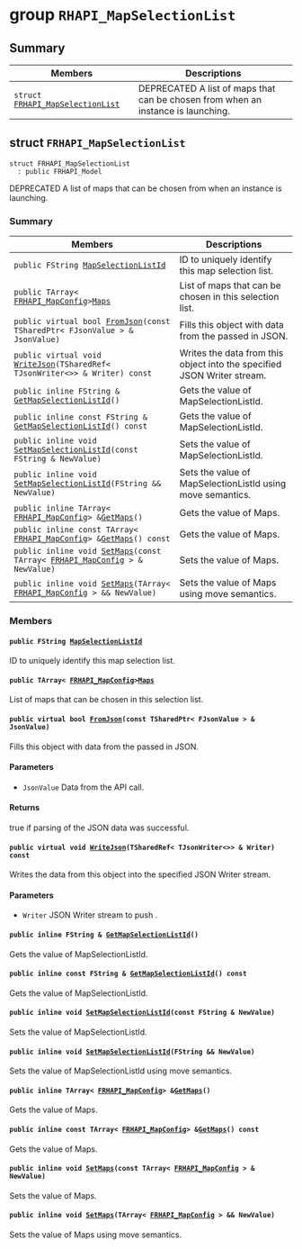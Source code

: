 # group `RHAPI_MapSelectionList` <a id="group__RHAPI__MapSelectionList"></a>

## Summary

 Members                        | Descriptions                                
--------------------------------|---------------------------------------------
`struct `[`FRHAPI_MapSelectionList`](#structFRHAPI__MapSelectionList) | DEPRECATED A list of maps that can be chosen from when an instance is launching.

## struct `FRHAPI_MapSelectionList` <a id="structFRHAPI__MapSelectionList"></a>

```
struct FRHAPI_MapSelectionList
  : public FRHAPI_Model
```

DEPRECATED A list of maps that can be chosen from when an instance is launching.

### Summary

 Members                        | Descriptions                                
--------------------------------|---------------------------------------------
`public FString `[`MapSelectionListId`](#structFRHAPI__MapSelectionList_1ac074b5068cab4beed3045279f51fe7f7) | ID to uniquely identify this map selection list.
`public TArray< `[`FRHAPI_MapConfig`](RHAPI_MapConfig.md#structFRHAPI__MapConfig)` > `[`Maps`](#structFRHAPI__MapSelectionList_1aef29afc160c1a25a8af5f2dbe9b5eb39) | List of maps that can be chosen in this selection list.
`public virtual bool `[`FromJson`](#structFRHAPI__MapSelectionList_1ad8b23fdef9b12cd1220e76255432723f)`(const TSharedPtr< FJsonValue > & JsonValue)` | Fills this object with data from the passed in JSON.
`public virtual void `[`WriteJson`](#structFRHAPI__MapSelectionList_1ac5757039a5dfb4ba500eedc62dcc9f77)`(TSharedRef< TJsonWriter<>> & Writer) const` | Writes the data from this object into the specified JSON Writer stream.
`public inline FString & `[`GetMapSelectionListId`](#structFRHAPI__MapSelectionList_1a33760d8296656286de30e157c9b8d75d)`()` | Gets the value of MapSelectionListId.
`public inline const FString & `[`GetMapSelectionListId`](#structFRHAPI__MapSelectionList_1accb162b236aa274d987f72da2a72d186)`() const` | Gets the value of MapSelectionListId.
`public inline void `[`SetMapSelectionListId`](#structFRHAPI__MapSelectionList_1a924c4bb7da793a317f947dd0920ca22b)`(const FString & NewValue)` | Sets the value of MapSelectionListId.
`public inline void `[`SetMapSelectionListId`](#structFRHAPI__MapSelectionList_1a238f74d888833647a12ce25947817f52)`(FString && NewValue)` | Sets the value of MapSelectionListId using move semantics.
`public inline TArray< `[`FRHAPI_MapConfig`](RHAPI_MapConfig.md#structFRHAPI__MapConfig)` > & `[`GetMaps`](#structFRHAPI__MapSelectionList_1a1176087597f5a20435aadfe380d7577b)`()` | Gets the value of Maps.
`public inline const TArray< `[`FRHAPI_MapConfig`](RHAPI_MapConfig.md#structFRHAPI__MapConfig)` > & `[`GetMaps`](#structFRHAPI__MapSelectionList_1acd9b43b6edd69821810f3ca13aca2395)`() const` | Gets the value of Maps.
`public inline void `[`SetMaps`](#structFRHAPI__MapSelectionList_1a8291b3fa0b812dfed6bfb3c28f502169)`(const TArray< `[`FRHAPI_MapConfig`](RHAPI_MapConfig.md#structFRHAPI__MapConfig)` > & NewValue)` | Sets the value of Maps.
`public inline void `[`SetMaps`](#structFRHAPI__MapSelectionList_1a1755709a6b8aceaaf44dd1d69004a152)`(TArray< `[`FRHAPI_MapConfig`](RHAPI_MapConfig.md#structFRHAPI__MapConfig)` > && NewValue)` | Sets the value of Maps using move semantics.

### Members

#### `public FString `[`MapSelectionListId`](#structFRHAPI__MapSelectionList_1ac074b5068cab4beed3045279f51fe7f7) <a id="structFRHAPI__MapSelectionList_1ac074b5068cab4beed3045279f51fe7f7"></a>

ID to uniquely identify this map selection list.

#### `public TArray< `[`FRHAPI_MapConfig`](RHAPI_MapConfig.md#structFRHAPI__MapConfig)` > `[`Maps`](#structFRHAPI__MapSelectionList_1aef29afc160c1a25a8af5f2dbe9b5eb39) <a id="structFRHAPI__MapSelectionList_1aef29afc160c1a25a8af5f2dbe9b5eb39"></a>

List of maps that can be chosen in this selection list.

#### `public virtual bool `[`FromJson`](#structFRHAPI__MapSelectionList_1ad8b23fdef9b12cd1220e76255432723f)`(const TSharedPtr< FJsonValue > & JsonValue)` <a id="structFRHAPI__MapSelectionList_1ad8b23fdef9b12cd1220e76255432723f"></a>

Fills this object with data from the passed in JSON.

#### Parameters
* `JsonValue` Data from the API call.

#### Returns
true if parsing of the JSON data was successful.

#### `public virtual void `[`WriteJson`](#structFRHAPI__MapSelectionList_1ac5757039a5dfb4ba500eedc62dcc9f77)`(TSharedRef< TJsonWriter<>> & Writer) const` <a id="structFRHAPI__MapSelectionList_1ac5757039a5dfb4ba500eedc62dcc9f77"></a>

Writes the data from this object into the specified JSON Writer stream.

#### Parameters
* `Writer` JSON Writer stream to push .

#### `public inline FString & `[`GetMapSelectionListId`](#structFRHAPI__MapSelectionList_1a33760d8296656286de30e157c9b8d75d)`()` <a id="structFRHAPI__MapSelectionList_1a33760d8296656286de30e157c9b8d75d"></a>

Gets the value of MapSelectionListId.

#### `public inline const FString & `[`GetMapSelectionListId`](#structFRHAPI__MapSelectionList_1accb162b236aa274d987f72da2a72d186)`() const` <a id="structFRHAPI__MapSelectionList_1accb162b236aa274d987f72da2a72d186"></a>

Gets the value of MapSelectionListId.

#### `public inline void `[`SetMapSelectionListId`](#structFRHAPI__MapSelectionList_1a924c4bb7da793a317f947dd0920ca22b)`(const FString & NewValue)` <a id="structFRHAPI__MapSelectionList_1a924c4bb7da793a317f947dd0920ca22b"></a>

Sets the value of MapSelectionListId.

#### `public inline void `[`SetMapSelectionListId`](#structFRHAPI__MapSelectionList_1a238f74d888833647a12ce25947817f52)`(FString && NewValue)` <a id="structFRHAPI__MapSelectionList_1a238f74d888833647a12ce25947817f52"></a>

Sets the value of MapSelectionListId using move semantics.

#### `public inline TArray< `[`FRHAPI_MapConfig`](RHAPI_MapConfig.md#structFRHAPI__MapConfig)` > & `[`GetMaps`](#structFRHAPI__MapSelectionList_1a1176087597f5a20435aadfe380d7577b)`()` <a id="structFRHAPI__MapSelectionList_1a1176087597f5a20435aadfe380d7577b"></a>

Gets the value of Maps.

#### `public inline const TArray< `[`FRHAPI_MapConfig`](RHAPI_MapConfig.md#structFRHAPI__MapConfig)` > & `[`GetMaps`](#structFRHAPI__MapSelectionList_1acd9b43b6edd69821810f3ca13aca2395)`() const` <a id="structFRHAPI__MapSelectionList_1acd9b43b6edd69821810f3ca13aca2395"></a>

Gets the value of Maps.

#### `public inline void `[`SetMaps`](#structFRHAPI__MapSelectionList_1a8291b3fa0b812dfed6bfb3c28f502169)`(const TArray< `[`FRHAPI_MapConfig`](RHAPI_MapConfig.md#structFRHAPI__MapConfig)` > & NewValue)` <a id="structFRHAPI__MapSelectionList_1a8291b3fa0b812dfed6bfb3c28f502169"></a>

Sets the value of Maps.

#### `public inline void `[`SetMaps`](#structFRHAPI__MapSelectionList_1a1755709a6b8aceaaf44dd1d69004a152)`(TArray< `[`FRHAPI_MapConfig`](RHAPI_MapConfig.md#structFRHAPI__MapConfig)` > && NewValue)` <a id="structFRHAPI__MapSelectionList_1a1755709a6b8aceaaf44dd1d69004a152"></a>

Sets the value of Maps using move semantics.

